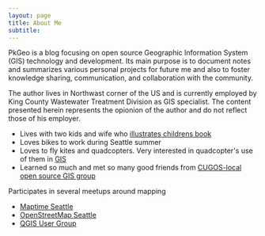 ```yaml
---
layout: page
title: About Me
subtitle:
---
```


PkGeo is a blog focusing on open source Geographic Information System (GIS) technology and development. Its main purpose is to document notes and summarizes various personal projects for future me and also to foster knowledge sharing, communication, and collaboration with the community. 

The author lives in Northwast corner of the US and is currently employed by King County Wastewater Treatment Division as GIS specialist. The content presented herein represents the opionion of the author and do not reflect those of his employer.

- Lives with two kids and wife who [illustrates childrens book](http://juliekimillustrations.com/)
- Loves bikes to work during Seattle summer
- Loves to fly kites and quadcopters. Very interested in quadcopter's use of them in [GIS](https://www.sensefly.com/applications/gis.html)
- Learned so much and met so many good friends from [CUGOS-local open source GIS group](http://cugos.org/)


Participates in several meetups around mapping 

* [Maptime Seattle](http://www.meetup.com/MaptimeSEA/)
* [OpenStreetMap Seattle](http://www.meetup.com/OpenStreetMap-Seattle/)
* [QGIS User Group](http://www.meetup.com/Puget-Sound-QGIS-Users-Group/)


